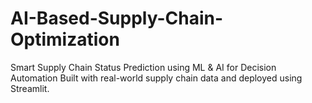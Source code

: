 # AI-Based-Supply-Chain-Optimization
Smart Supply Chain Status Prediction using ML &amp; AI for Decision Automation Built with real-world supply chain data and deployed using Streamlit.
